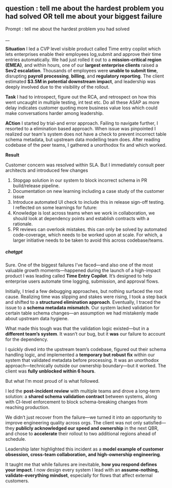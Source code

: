 question : tell me about the hardest problem you had solved
    OR
    tell me about your biggest failure
--
Prompt : tell me about the hardest problem you had solved

__

**Situation**
I led a CVP level visible product called Time entry copilot which lets enterprises enable their employees log,submit and approve their time entries automatically. 
We had just rolled it out to a **mission-critical region (EMEA)**, and within hours, one of our **largest enterprise clients** raised a **Sev2 escalation**. Thousands of employees were **unable to submit time**, disrupting **payroll processing**, **billing**, and **regulatory reporting**. The client estimated **\$3.5M in potential downstream impact**, and leadership was deeply involved due to the visibility of the rollout.

**Task**
I had to introspect, figure out the RCA, and retrospect on how this went uncaught in multiple testing, int test etc. Do all these ASAP as more delay indicates customer quoting more business value loss which could make conversations harder among leadership.

**ACtion**
I started by trial-and error approach. Failing to navigate further, I resorted to a elimination based approach. When issue was pinpointed I realized our team's system does not have a check to prevent incorrect table schema metadata, but upstream data modelling team does. After reading codebase of the peer teams, I gathered a unorthodox fix and which worked.

**Result**

Customer concern was resolved within SLA. But I immediately consult peer architects and introduced few changes
1. Stopgap solution in our system to block incorrect schema in PR build/release pipeline.
2. Documentation on new learning including a case study of the customer issue
3. Introduce automated UI check to include this in release sign-off testing.
I reflected on some learnings for future:
1. Knowledge is lost across teams when we work in collaboration, we should look at dependency points and establish contracts with a rationale.
2. PR reviews can overlook mistakes. this can only be solved by automated code-coverage, which needs to be worked upon at scale. For which, a larger initiative needs to be taken to avoid this across codebase/teams.

##### ***chatgpt***

Sure. One of the biggest failures I’ve faced—and also one of the most valuable growth moments—happened during the launch of a high-impact product I was leading called **Time Entry Copilot**. It’s designed to help enterprise users automate time logging, submission, and approval flows.



Initially, I tried a few debugging approaches, but nothing surfaced the root cause. Realizing time was slipping and stakes were rising, I took a step back and shifted to a **structured elimination approach**. Eventually, I traced the issue to a **schema metadata mismatch**. Our system lacked validation for certain table schema changes—an assumption we had mistakenly made about upstream data hygiene.

What made this tough was that the validation logic existed—but in a **different team’s system**. It wasn’t our bug, but it **was** our failure to account for the dependency.

I quickly dived into the upstream team’s codebase, figured out their schema handling logic, and implemented a **temporary but robust fix** within our system that validated metadata before processing. It was an unorthodox approach—technically outside our ownership boundary—but it worked. The client was **fully unblocked within 6 hours**.

But what I’m most proud of is what followed.

I led the **post-incident review** with multiple teams and drove a long-term solution: a **shared schema validation contract** between systems, along with CI-level enforcement to block schema-breaking changes from reaching production.

We didn’t just recover from the failure—we turned it into an opportunity to improve engineering quality across orgs. The client was not only satisfied—they **publicly acknowledged our speed and ownership** in the next QBR, and chose to **accelerate** their rollout to two additional regions ahead of schedule.

Leadership later highlighted this incident as a **model example of customer obsession, cross-team collaboration, and high-ownership engineering**.

It taught me that while failures are inevitable, **how you respond defines your impact**. I now design every system I lead with an **assume-nothing, validate-everything mindset**, especially for flows that affect external customers.

